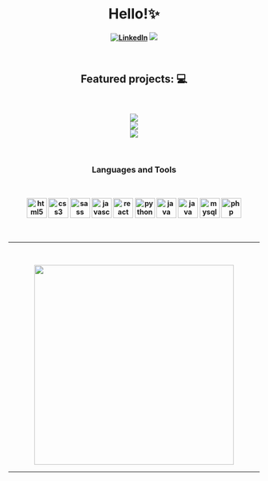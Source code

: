 <p>
  <h1 align="center"><b>Hello!✨</h1>
</p>
<p align="center">
<a href="[https://www.linkedin.com/in/pilarakoch/](https://www.linkedin.com/in/pilarakoch/)"><img src="https://img.shields.io/badge/linkedin-%230077B5.svg?&style=for-the-badge&logo=linkedin&logoColor=white" alt="LinkedIn" /></a>
<a href="https://pkcnj.netlify.app/"><img src="https://img.shields.io/badge/-Portfolio-%23ff69b4&?style=for-the-badge&?color=#674EA7 alt="Portfolio" /></a>
</p>
<br />
<h2 align="center">Featured projects: 💻</h2>
<br />

<p align="center">
  <a href="https://github.com/pkcnj/github-repo">
  <img align="center" src="https://github-readme-stats.vercel.app/api/pin/?username=pkcnj&repo=github-repo&theme=radical" />
</a>
  <br />
  <a href="https://github.com/pkcnj/guessing-game">
  <img align="center" src="https://github-readme-stats.vercel.app/api/pin/?username=pkcnj&repo=guessing-game&langs_count=8&theme=radical" />
</a>
  <br />
  <a href="https://github.com/pkcnj/unplugged-retreat">
  <img align="center" src="https://github-readme-stats.vercel.app/api/pin/?username=pkcnj&repo=unplugged-retreat&theme=radical" />
</a>

</p>

<br />
<p>
<h3 align="center"> Languages and Tools</h3>
</p>
<br />
<p align="center">
<img src="https://cdn.jsdelivr.net/gh/devicons/devicon/icons/html5/html5-original-wordmark.svg" alt="html5" width="40" height="40"/>
<img src="https://cdn.jsdelivr.net/gh/devicons/devicon/icons/css3/css3-original-wordmark.svg" alt="css3" width="40" height="40"/>
<img src="https://cdn.jsdelivr.net/gh/devicons/devicon/icons/sass/sass-original.svg" alt="sass" width="40" height="40"/>
<img src="https://cdn.jsdelivr.net/gh/devicons/devicon/icons/javascript/javascript-plain.svg" alt="javascript" width="40" height="40"/>
<img src="https://cdn.jsdelivr.net/gh/devicons/devicon/icons/react/react-original.svg" alt="react" width="40" height="40"/>
<img src="https://cdn.jsdelivr.net/gh/devicons/devicon/icons/python/python-original.svg" alt="python" width="40" height="40"/>
<img src="https://cdn.jsdelivr.net/gh/devicons/devicon/icons/java/java-original.svg" alt="java" width="40" height="40"/>
<img src="https://cdn.jsdelivr.net/gh/devicons/devicon/icons/mongodb/mongodb-original.svg" alt="java" width="40" height="40"/>
<img src="https://cdn.jsdelivr.net/gh/devicons/devicon/icons/mysql/mysql-plain.svg" alt="mysql" width="40" height="40"/>
<img src="https://cdn.jsdelivr.net/gh/devicons/devicon/icons/php/php-plain.svg" alt="php" width="40" height="40"/>

  
  


</p>
<br />

---

<br />
<p align="center">
<img src="https://github-readme-stats.vercel.app/api/top-langs/?username=pkcnj&layout=compact&theme=radical" width="400" />
</p>

---
